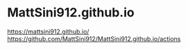 # MattSini912.github.io
https://mattsini912.github.io/
https://github.com/MattSini912/MattSini912.github.io/actions
